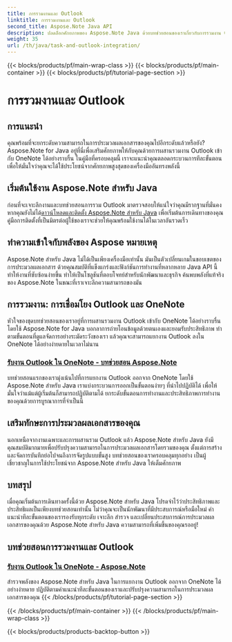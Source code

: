 ```yaml
---
title: การรวมงานและ Outlook
linktitle: การรวมงานและ Outlook
second_title: Aspose.Note Java API
description: ปลดล็อกศักยภาพของ Aspose.Note Java ด้วยบทช่วยสอนของเราเกี่ยวกับการรวมงาน Outlook เข้ากับ OneNote ยกระดับทักษะการประมวลผลเอกสารของคุณด้วยบทช่วยสอนของเรา
weight: 35
url: /th/java/task-and-outlook-integration/
---
```


{{< blocks/products/pf/main-wrap-class >}}
{{< blocks/products/pf/main-container >}}
{{< blocks/products/pf/tutorial-page-section >}}

# การรวมงานและ Outlook


## การแนะนำ

คุณพร้อมที่จะยกระดับความสามารถในการประมวลผลเอกสารของคุณไปอีกระดับแล้วหรือยัง? Aspose.Note for Java อยู่ที่นี่เพื่อเสริมศักยภาพให้กับคุณด้วยการผสานรวมงาน Outlook เข้ากับ OneNote ได้อย่างราบรื่น ในคู่มือที่ครอบคลุมนี้ เราจะแนะนำคุณตลอดกระบวนการทีละขั้นตอน เพื่อให้มั่นใจว่าคุณจะได้ใช้ประโยชน์จากศักยภาพสูงสุดของเครื่องมืออันทรงพลังนี้

## เริ่มต้นใช้งาน Aspose.Note สำหรับ Java

 ก่อนที่จะเจาะลึกงานและบทช่วยสอนการรวม Outlook มาตรวจสอบให้แน่ใจว่าคุณมีรากฐานที่มั่นคง หากคุณยังไม่ได้[ดาวน์โหลดและติดตั้ง Aspose.Note สำหรับ Java](https://releases.aspose.com/note/java/) เพื่อเริ่มต้นการเดินทางของคุณ คู่มือการติดตั้งที่เป็นมิตรต่อผู้ใช้ของเราจะช่วยให้คุณพร้อมใช้งานได้ในเวลาอันรวดเร็ว

## ทำความเข้าใจกับพลังของ Aspose หมายเหตุ

Aspose.Note สำหรับ Java ไม่ได้เป็นเพียงเครื่องมือเท่านั้น มันเป็นตัวเปลี่ยนเกมในขอบเขตของการประมวลผลเอกสาร ด้วยคุณสมบัติที่แข็งแกร่งและฟังก์ชันการทำงานที่หลากหลาย Java API นี้ทำให้งานที่ซับซ้อนง่ายขึ้น ทำให้เป็นโซลูชันที่ตอบโจทย์สำหรับนักพัฒนาและธุรกิจ ค้นพบพลังที่แท้จริงของ Aspose.Note ในขณะที่เราเจาะลึกความสามารถของมัน

## การรวมงาน: การเชื่อมโยง Outlook และ OneNote

หัวใจของชุดบทช่วยสอนของเราอยู่ที่การผสานรวมงาน Outlook เข้ากับ OneNote ได้อย่างราบรื่นโดยใช้ Aspose.Note for Java บอกลาการถ่ายโอนข้อมูลด้วยตนเองและยอมรับประสิทธิภาพ ทำตามขั้นตอนที่ดูแลจัดการอย่างระมัดระวังของเรา แล้วคุณจะสามารถแยกงาน Outlook ลงใน OneNote ได้อย่างง่ายดายในเวลาไม่นาน

### [รับงาน Outlook ใน OneNote - บทช่วยสอน Aspose.Note](./get-outlook-task/)

บทช่วยสอนแรกของเรามุ่งเน้นไปที่การแยกงาน Outlook ออกจาก OneNote โดยใช้ Aspose.Note สำหรับ Java เราแบ่งกระบวนการออกเป็นขั้นตอนง่ายๆ ที่นำไปปฏิบัติได้ เพื่อให้มั่นใจว่าแม้แต่ผู้เริ่มต้นก็สามารถปฏิบัติตามได้ ยกระดับขั้นตอนการทำงานและประสิทธิภาพการทำงานของคุณด้วยการบูรณาการที่จำเป็นนี้

## เสริมทักษะการประมวลผลเอกสารของคุณ

นอกเหนือจากงานเฉพาะและการผสานรวม Outlook แล้ว Aspose.Note สำหรับ Java ยังมีคุณสมบัติมากมายเพื่อปรับปรุงความสามารถในการประมวลผลเอกสารโดยรวมของคุณ ตั้งแต่การสร้างและจัดการบันทึกย่อไปจนถึงการจัดรูปแบบขั้นสูง บทช่วยสอนของเราครอบคลุมทุกอย่าง เป็นผู้เชี่ยวชาญในการใช้ประโยชน์จาก Aspose.Note สำหรับ Java ให้เต็มศักยภาพ

## บทสรุป

เมื่อคุณเริ่มต้นการเดินทางครั้งนี้ด้วย Aspose.Note สำหรับ Java โปรดจำไว้ว่าประสิทธิภาพและประสิทธิผลเป็นเพียงบทช่วยสอนเท่านั้น ไม่ว่าคุณจะเป็นนักพัฒนาที่มีประสบการณ์หรือมือใหม่ คำแนะนำทีละขั้นตอนของเรารองรับทุกระดับ เจาะลึก สำรวจ และเปลี่ยนประสบการณ์การประมวลผลเอกสารของคุณด้วย Aspose.Note สำหรับ Java ความสามารถที่เพิ่มขึ้นของคุณรออยู่!
## บทช่วยสอนการรวมงานและ Outlook
### [รับงาน Outlook ใน OneNote - Aspose.Note](./get-outlook-task/)
สำรวจพลังของ Aspose.Note สำหรับ Java ในการแยกงาน Outlook ออกจาก OneNote ได้อย่างง่ายดาย ปฏิบัติตามคำแนะนำทีละขั้นตอนของเราและปรับปรุงความสามารถในการประมวลผลเอกสารของคุณ
{{< /blocks/products/pf/tutorial-page-section >}}

{{< /blocks/products/pf/main-container >}}
{{< /blocks/products/pf/main-wrap-class >}}

{{< blocks/products/products-backtop-button >}}
